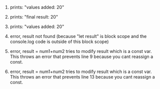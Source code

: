 1. prints: "values added:  20"

2. prints: "final result:  20"

3. prints: "values added:  20"

4. error, result not found (because "let result" is block scope and the console.log code is outside of this block scope)

5. error, result = num1+num2 tries to modify result which is a const var. This throws an error that prevents line 9 because you cant reassign a const.

6. error, result = num1+num2 tries to modify result which is a const var. This throws an error that prevents line 13 because you cant reassign a const.
